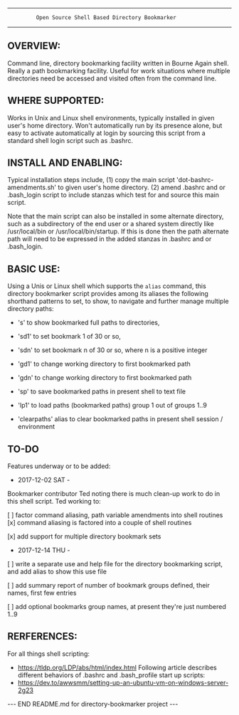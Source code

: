 ------------------------------------------------------------------------
             Open Source Shell Based Directory Bookmarker
------------------------------------------------------------------------

## OVERVIEW:
Command line, directory bookmarking facility written in Bourne Again shell.  Really a path bookmarking facility.  Useful for work situations where multiple directories need be accessed and visited often from the command line.


## WHERE SUPPORTED:
 Works in Unix and Linux shell environments, typically installed in
 given user's home directory.  Won't automatically run by its presence
 alone, but easy to activate automatically at login by sourcing this
 script from a standard shell login script such as .bashrc.


## INSTALL AND ENABLING:
Typical installation steps include,
(1)  copy the main script 'dot-bashrc-amendments.sh' to given user's home directory.
(2)  amend .bashrc and or .bash_login script to include stanzas which test for and source this main script.

Note that the main script can also be installed in some alternate directory, such as a subdirectory of the end user or a shared system directly like /usr/local/bin or /usr/local/bin/startup.  If this is done then the path alternate path will need to be expressed in the added stanzas in .bashrc and or .bash_login.


## BASIC USE:
Using a Unis or Linux shell which supports the `alias` command, this directory bookmarker script provides among its aliases the following shorthand patterns to set, to show, to navigate and further manage multiple directory paths:

*  's'           to show bookmarked full paths to directories,
*  'sd1'         to set bookmark 1 of 30 or so,
*  'sdn'         to set bookmark n of 30 or so, where n is a positive integer
*  'gd1'         to change working directory to first bookmarked path
*  'gdn'         to change working directory to first bookmarked path
*  'sp'          to save bookmarked paths in present shell to text file

*  'lp1'         to load paths (bookmarked paths) group 1 out of groups 1..9
*  'clearpaths'  alias to clear bookmarked paths in present shell session / environment


## TO-DO
Features underway or to be added:

- 2017-12-02 SAT -

Bookmarker contributor Ted noting there is much clean-up work to do in this shell script.  Ted working to:

[ ]  factor command aliasing, path variable amendments into shell routines
   [x]  command aliasing is factored into a couple of shell routines

[x]  add support for multiple directory bookmark sets


- 2017-12-14 THU -

[ ]  write a separate use and help file for the directory bookmarking script,
     and add alias to show this use file

[ ]  add summary report of number of bookmark groups defined, their names, first few entries

[ ]  add optional bookmarks group names, at present they're just numbered 1..9


## RERFERENCES:
For all things shell scripting:
*  https://tldp.org/LDP/abs/html/index.html
Following article describes different behaviors of .bashrc and .bash_profile start up scripts:
*  https://dev.to/awwsmm/setting-up-an-ubuntu-vm-on-windows-server-2g23
     
     
--- END README.md for directory-bookmarker project ---
